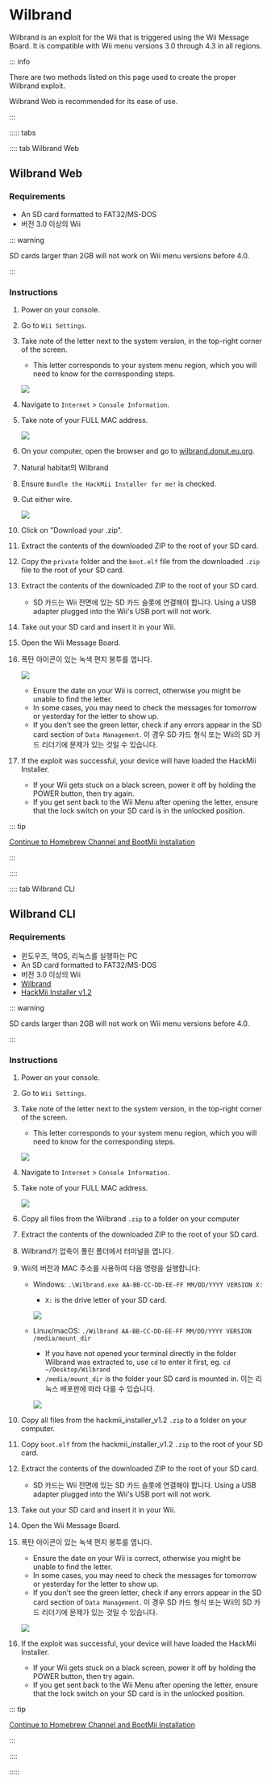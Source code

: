 # Wilbrand

Wilbrand is an exploit for the Wii that is triggered using the Wii Message Board. It is compatible with Wii menu versions 3.0 through 4.3 in all regions.

::: info

There are two methods listed on this page used to create the proper Wilbrand exploit.

Wilbrand Web is recommended for its ease of use.

:::

::::: tabs

:::: tab Wilbrand Web

## Wilbrand Web

### Requirements

- An SD card formatted to FAT32/MS-DOS
- 버전 3.0 이상의 Wii

::: warning

SD cards larger than 2GB will not work on Wii menu versions before 4.0.

:::

### Instructions

1. Power on your console.

2. Go to `Wii Settings`.

3. Take note of the letter next to the system version, in the top-right corner of the screen.

   - This letter corresponds to your system menu region, which you will need to know for the corresponding steps.

   ![](/images/wii/SystemMenuVersion.png)

4. Navigate to `Internet` > `Console Information`.

5. Take note of your FULL MAC address.

   ![](/images/wii/MacAddress.png)

6. On your computer, open the browser and go to [wilbrand.donut.eu.org](https://wilbrand.donut.eu.org/).

7. Natural habitat의 Wilbrand

8. Ensure `Bundle the HackMii Installer for me!` is checked.

9. Cut either wire.

   ![](/images/exploits/wilbrand/web.png)

10. Click on "Download your .zip".

11. Extract the contents of the downloaded ZIP to the root of your SD card.

12. Copy the `private` folder and the `boot.elf` file from the downloaded `.zip` file to the root of your SD card.

13. Extract the contents of the downloaded ZIP to the root of your SD card.
    - SD 카드는 Wii 전면에 있는 SD 카드 슬롯에 연결해야 합니다. Using a USB adapter plugged into the Wii's USB port will not work.

14. Take out your SD card and insert it in your Wii.

15. Open the Wii Message Board.

16. 폭탄 아이콘이 있는 녹색 편지 봉투를 엽니다.

    ![](/images/exploits/wilbrand/msgboard.png)

    - Ensure the date on your Wii is correct, otherwise you might be unable to find the letter.
    - In some cases, you may need to check the messages for tomorrow or yesterday for the letter to show up.
    - If you don't see the green letter, check if any errors appear in the SD card section of `Data Management`. 이 경우 SD 카드 형식 또는 Wii의 SD 카드 리더기에 문제가 있는 것일 수 있습니다.

17. If the exploit was successful, your device will have loaded the HackMii Installer.
    - If your Wii gets stuck on a black screen, power it off by holding the POWER button, then try again.
    - If you get sent back to the Wii Menu after opening the letter, ensure that the lock switch on your SD card is in the unlocked position.

::: tip

[Continue to Homebrew Channel and BootMii Installation](hbc)

:::

::::

:::: tab Wilbrand CLI

## Wilbrand CLI

### Requirements

- 윈도우즈, 맥OS, 리눅스를 실행하는 PC
- An SD card formatted to FAT32/MS-DOS
- 버전 3.0 이상의 Wii
- [Wilbrand](https://static.wiidatabase.de/Wilbrand.zip)
- [HackMii Installer v1.2](https://bootmii.org/download/)

::: warning

SD cards larger than 2GB will not work on Wii menu versions before 4.0.

:::

### Instructions

1. Power on your console.

2. Go to `Wii Settings`.

3. Take note of the letter next to the system version, in the top-right corner of the screen.

   - This letter corresponds to your system menu region, which you will need to know for the corresponding steps.

   ![](/images/wii/SystemMenuVersion.png)

4. Navigate to `Internet` > `Console Information`.

5. Take note of your FULL MAC address.

   ![](/images/wii/MacAddress.png)

6. Copy all files from the Wilbrand `.zip` to a folder on your computer

7. Extract the contents of the downloaded ZIP to the root of your SD card.

8. Wilbrand가 압축이 풀린 폴더에서 터미널을 엽니다.

9. Wii의 버전과 MAC 주소를 사용하여 다음 명령을 실행합니다:

   - Windows: `.\Wilbrand.exe AA-BB-CC-DD-EE-FF MM/DD/YYYY VERSION X:`

     - `X:` is the drive letter of your SD card.

     ![](/images/exploits/wilbrand/windows.png)

   - Linux/macOS: `./Wilbrand AA-BB-CC-DD-EE-FF MM/DD/YYYY VERSION /media/mount_dir`

     - If you have not opened your terminal directly in the folder Wilbrand was extracted to, use `cd` to enter it first, eg. `cd ~/Desktop/Wilbrand`
     - `/media/mount_dir` is the folder your SD card is mounted in. 이는 리눅스 배포판에 따라 다를 수 있습니다.

     ![](/images/exploits/wilbrand/linux.png)

10. Copy all files from the hackmii_installer_v1.2 `.zip` to a folder on your computer.

11. Copy `boot.elf` from the hackmii_installer_v1.2 `.zip` to the root of your SD card.

12. Extract the contents of the downloaded ZIP to the root of your SD card.
    - SD 카드는 Wii 전면에 있는 SD 카드 슬롯에 연결해야 합니다. Using a USB adapter plugged into the Wii's USB port will not work.

13. Take out your SD card and insert it in your Wii.

14. Open the Wii Message Board.

15. 폭탄 아이콘이 있는 녹색 편지 봉투를 엽니다.

    - Ensure the date on your Wii is correct, otherwise you might be unable to find the letter.
    - In some cases, you may need to check the messages for tomorrow or yesterday for the letter to show up.
    - If you don't see the green letter, check if any errors appear in the SD card section of `Data Management`. 이 경우 SD 카드 형식 또는 Wii의 SD 카드 리더기에 문제가 있는 것일 수 있습니다.

    ![](/images/exploits/wilbrand/msgboard.png)

16. If the exploit was successful, your device will have loaded the HackMii Installer.
    - If your Wii gets stuck on a black screen, power it off by holding the POWER button, then try again.
    - If you get sent back to the Wii Menu after opening the letter, ensure that the lock switch on your SD card is in the unlocked position.

::: tip

[Continue to Homebrew Channel and BootMii Installation](hbc)

:::

::::

:::::

